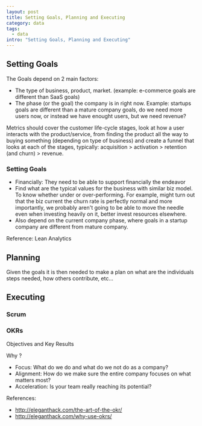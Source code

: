 ```yaml
---
layout: post
title: Setting Goals, Planning and Executing
category: data
tags:
  - data
intro: "Setting Goals, Planning and Executing"
---
```


## Setting Goals

The Goals depend on 2 main factors:

- The type of business, product, market. (example: e-commerce goals are different than SaaS goals)
- The phase (or the goal) the company is in right now. Example: startups goals are different than a mature company goals, do we need more users now, or instead we have enought users, but we need revenue?

Metrics should cover the customer life-cycle stages, look at how a user interacts with the product/service, from finding the product all the way to buying something (depending on type of business) and create a funnel that looks at each of the stages, typically: acquisition > activation > retention (and churn) > revenue.  


### Setting Goals

- Financially: They need to be able to support financially the endeavor
- Find what are the typical values for the business with similar biz model. To know whether under or over-performing. For example, might turn out that the biz current the churn rate is perfectly normal and more importantly, we probably aren't going to be able to move the needle even when investing heavily on it, better invest resources elsewhere.
- Also depend on the current company phase, where goals in a startup company are different from mature company.

Reference: Lean Analytics











## Planning

Given the goals it is then needed to make a plan on what are the individuals steps needed, how others contribute, etc...








## Executing

### Scrum

### OKRs

Objectives and Key Results

Why ?
- Focus: What do we do and what do we not do as a company?
- Alignment: How do we make sure the entire company focuses on what matters most?
- Acceleration: Is your team really reaching its potential?



References: 

- http://eleganthack.com/the-art-of-the-okr/
- http://eleganthack.com/why-use-okrs/

